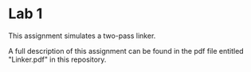 # Lab 1

This assignment simulates a two-pass linker.

A full description of this assignment can be found in the pdf file entitled "Linker.pdf" in this repository.
